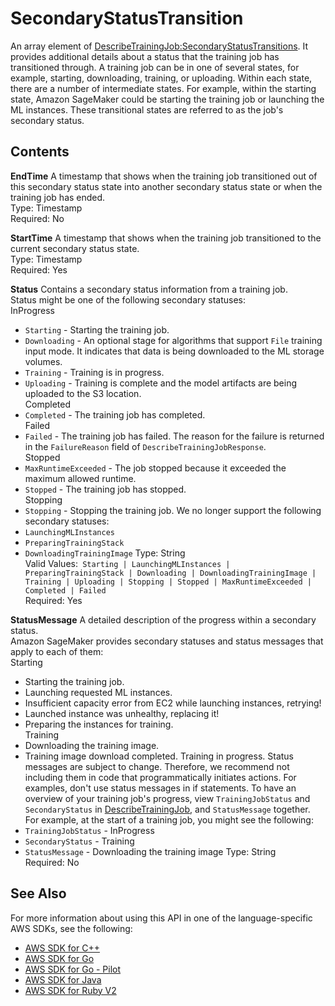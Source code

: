 # SecondaryStatusTransition<a name="API_SecondaryStatusTransition"></a>

An array element of [DescribeTrainingJob:SecondaryStatusTransitions](API_DescribeTrainingJob.md#SageMaker-DescribeTrainingJob-response-SecondaryStatusTransitions)\. It provides additional details about a status that the training job has transitioned through\. A training job can be in one of several states, for example, starting, downloading, training, or uploading\. Within each state, there are a number of intermediate states\. For example, within the starting state, Amazon SageMaker could be starting the training job or launching the ML instances\. These transitional states are referred to as the job's secondary status\. 

## Contents<a name="API_SecondaryStatusTransition_Contents"></a>

 **EndTime**   <a name="SageMaker-Type-SecondaryStatusTransition-EndTime"></a>
A timestamp that shows when the training job transitioned out of this secondary status state into another secondary status state or when the training job has ended\.  
Type: Timestamp  
Required: No

 **StartTime**   <a name="SageMaker-Type-SecondaryStatusTransition-StartTime"></a>
A timestamp that shows when the training job transitioned to the current secondary status state\.  
Type: Timestamp  
Required: Yes

 **Status**   <a name="SageMaker-Type-SecondaryStatusTransition-Status"></a>
Contains a secondary status information from a training job\.  
Status might be one of the following secondary statuses:    
InProgress  
+  `Starting` \- Starting the training job\.
+  `Downloading` \- An optional stage for algorithms that support `File` training input mode\. It indicates that data is being downloaded to the ML storage volumes\.
+  `Training` \- Training is in progress\.
+  `Uploading` \- Training is complete and the model artifacts are being uploaded to the S3 location\.  
Completed  
+  `Completed` \- The training job has completed\.  
Failed  
+  `Failed` \- The training job has failed\. The reason for the failure is returned in the `FailureReason` field of `DescribeTrainingJobResponse`\.  
Stopped  
+  `MaxRuntimeExceeded` \- The job stopped because it exceeded the maximum allowed runtime\.
+  `Stopped` \- The training job has stopped\.  
Stopping  
+  `Stopping` \- Stopping the training job\.
We no longer support the following secondary statuses:  
+  `LaunchingMLInstances` 
+  `PreparingTrainingStack` 
+  `DownloadingTrainingImage` 
Type: String  
Valid Values:` Starting | LaunchingMLInstances | PreparingTrainingStack | Downloading | DownloadingTrainingImage | Training | Uploading | Stopping | Stopped | MaxRuntimeExceeded | Completed | Failed`   
Required: Yes

 **StatusMessage**   <a name="SageMaker-Type-SecondaryStatusTransition-StatusMessage"></a>
A detailed description of the progress within a secondary status\.   
Amazon SageMaker provides secondary statuses and status messages that apply to each of them:    
Starting  
+ Starting the training job\.
+ Launching requested ML instances\.
+ Insufficient capacity error from EC2 while launching instances, retrying\!
+ Launched instance was unhealthy, replacing it\!
+ Preparing the instances for training\.  
Training  
+ Downloading the training image\.
+ Training image download completed\. Training in progress\.
Status messages are subject to change\. Therefore, we recommend not including them in code that programmatically initiates actions\. For examples, don't use status messages in if statements\.
To have an overview of your training job's progress, view `TrainingJobStatus` and `SecondaryStatus` in [DescribeTrainingJob](API_DescribeTrainingJob.md), and `StatusMessage` together\. For example, at the start of a training job, you might see the following:  
+  `TrainingJobStatus` \- InProgress
+  `SecondaryStatus` \- Training
+  `StatusMessage` \- Downloading the training image
Type: String  
Required: No

## See Also<a name="API_SecondaryStatusTransition_SeeAlso"></a>

For more information about using this API in one of the language\-specific AWS SDKs, see the following:
+  [AWS SDK for C\+\+](https://docs.aws.amazon.com/goto/SdkForCpp/sagemaker-2017-07-24/SecondaryStatusTransition) 
+  [AWS SDK for Go](https://docs.aws.amazon.com/goto/SdkForGoV1/sagemaker-2017-07-24/SecondaryStatusTransition) 
+  [AWS SDK for Go \- Pilot](https://docs.aws.amazon.com/goto/SdkForGoPilot/sagemaker-2017-07-24/SecondaryStatusTransition) 
+  [AWS SDK for Java](https://docs.aws.amazon.com/goto/SdkForJava/sagemaker-2017-07-24/SecondaryStatusTransition) 
+  [AWS SDK for Ruby V2](https://docs.aws.amazon.com/goto/SdkForRubyV2/sagemaker-2017-07-24/SecondaryStatusTransition) 